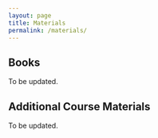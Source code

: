 ```yaml
---
layout: page
title: Materials
permalink: /materials/
---
```


<!-- {% include image.html url="/_images/cover2.jpg" width=175 align="right" %} -->

## Books
To be updated.
<!-- Alan Turing and Noam Chomsky: Very Famous Book -->

## Additional Course Materials
To be updated.

